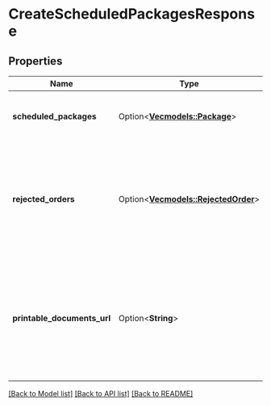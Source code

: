 # CreateScheduledPackagesResponse

## Properties

Name | Type | Description | Notes
------------ | ------------- | ------------- | -------------
**scheduled_packages** | Option<[**Vec<models::Package>**](Package.md)> | A list of packages. Refer to the `Package` object. | [optional]
**rejected_orders** | Option<[**Vec<models::RejectedOrder>**](RejectedOrder.md)> | A list of orders we couldn't scheduled on your behalf. Each element contains the reason and details on the error. | [optional]
**printable_documents_url** | Option<**String**> | A pre-signed URL for the zip document containing the shipping labels and the documents enabled for your marketplace. | [optional]

[[Back to Model list]](../README.md#documentation-for-models) [[Back to API list]](../README.md#documentation-for-api-endpoints) [[Back to README]](../README.md)


